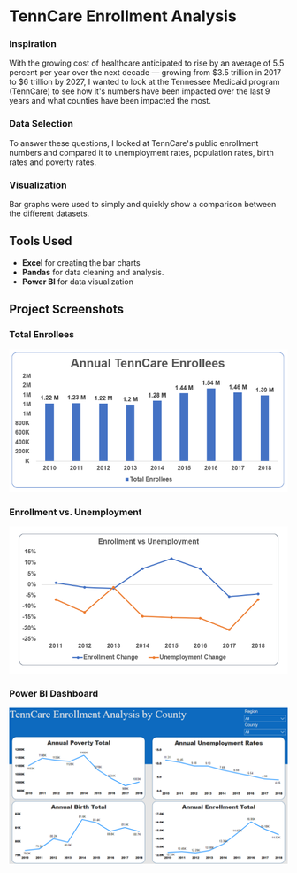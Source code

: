 # TennCare Enrollment Analysis

### Inspiration
With the growing cost of healthcare anticipated to rise by an average of 5.5 percent per year over the next decade — growing from $3.5 trillion in 2017 to $6 trillion by 2027, I wanted to look at the Tennessee Medicaid program (TennCare) to see how it's numbers have been impacted over the last 9 years and what counties have been impacted the most.

### Data Selection
To answer these questions, I looked at TennCare's public enrollment numbers and compared it to unemployment rates, population rates, birth rates and poverty rates.


### Visualization
Bar graphs were used to simply and quickly show a comparison between the different datasets.


## Tools Used

* **Excel** for creating the bar charts
* **Pandas** for data cleaning and analysis.
* **Power BI** for data visualization


## Project Screenshots

### Total Enrollees
![Alt text](readmeimg/total_tenncare_enrollees.PNG "Total Enrollees")

### Enrollment vs. Unemployment
![Alt text](readmeimg/enrollment_unemployment.PNG "Enrollment vs. Unemployment")

### Power BI Dashboard
![Alt text](readmeimg/power_bi.PNG "Power BI Dashboard")
